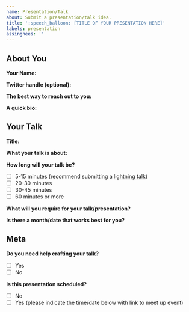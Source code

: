 ```yaml
---
name: Presentation/Talk
about: Submit a presentation/talk idea.
title: ':speech_balloon: [TITLE OF YOUR PRESENTATION HERE]'
labels: presentation
assingnees: ''
---
```


## About You

**Your Name:**

**Twitter handle (optional):** 

**The best way to reach out to you:**

**A quick bio:**

## Your Talk

**Title:**

**What your talk is about:**

**How long will your talk be?**
- [ ] 5-15 minutes (recommend submitting a [lightning talk](https://github.com/BmoreCodeCoffee/events/blob/main/.github/ISSUE_TEMPLATE/lightning_talk.md))
- [ ] 20-30 minutes
- [ ] 30-45 minutes
- [ ] 60 minutes or more

**What will you require for your talk/presentation?**
<!-- This can include a screen to present on, a microphone, a specific piece of equipment, etc. This may determine if one location is better suited for your presentation. -->

**Is there a month/date that works best for you?**
<!-- You can list multiple months/dates. Our usual schedule is every other Saturday in differing locations. Please let us know here if your talk is location specific. You can also just let us know if you're flexible. -->

## Meta

**Do you need help crafting your talk?**
- [ ] Yes
- [ ] No

**Is this presentation scheduled?**
- [ ] No
- [ ] Yes (please indicate the time/date below with link to meet up event)